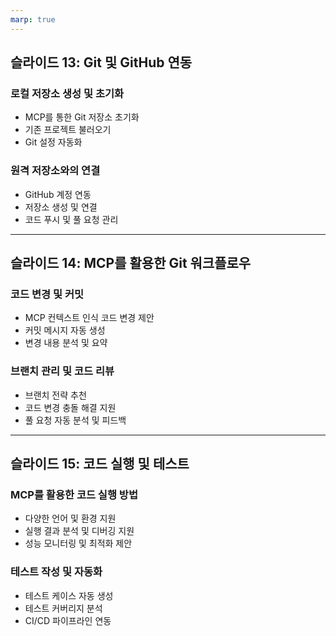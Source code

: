 ```yaml
---
marp: true
---
```



## 슬라이드 13: Git 및 GitHub 연동

### 로컬 저장소 생성 및 초기화
- MCP를 통한 Git 저장소 초기화
- 기존 프로젝트 불러오기
- Git 설정 자동화

### 원격 저장소와의 연결
- GitHub 계정 연동
- 저장소 생성 및 연결
- 코드 푸시 및 풀 요청 관리

---

## 슬라이드 14: MCP를 활용한 Git 워크플로우

### 코드 변경 및 커밋
- MCP 컨텍스트 인식 코드 변경 제안
- 커밋 메시지 자동 생성
- 변경 내용 분석 및 요약

### 브랜치 관리 및 코드 리뷰
- 브랜치 전략 추천
- 코드 변경 충돌 해결 지원
- 풀 요청 자동 분석 및 피드백

---

## 슬라이드 15: 코드 실행 및 테스트

### MCP를 활용한 코드 실행 방법
- 다양한 언어 및 환경 지원
- 실행 결과 분석 및 디버깅 지원
- 성능 모니터링 및 최적화 제안

### 테스트 작성 및 자동화
- 테스트 케이스 자동 생성
- 테스트 커버리지 분석
- CI/CD 파이프라인 연동